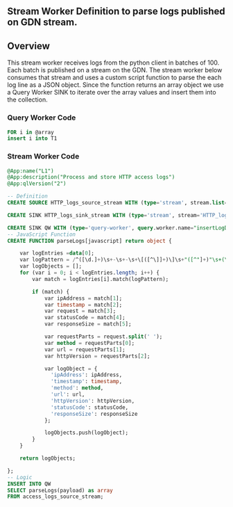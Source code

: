 ## Stream Worker Definition to parse logs published on GDN stream.

## Overview

This stream worker receives logs from the python client in batches of 100. Each batch is published on a stream on the GDN. The stream worker below consumes that stream and uses a custom script function to parse the each log line as a JSON object. Since the function returns an array object we use a Query Worker SINK to iterate over the array values and insert them into the collection.

### Query Worker Code
```sql
FOR i in @array
insert i into T1
```

### Stream Worker Code
``` sql
@App:name("L1")
@App:description("Process and store HTTP access logs")
@App:qlVersion("2")

-- Definition
CREATE SOURCE HTTP_logs_source_stream WITH (type='stream', stream.list='access_logs_source_stream', map.type='json', replication.type='global') (payload object);

CREATE SINK HTTP_logs_sink_stream WITH (type='stream', stream='HTTP_logs_sink_stream', map.type='json', replication.type='global') (array object);

CREATE SINK QW WITH (type='query-worker', query.worker.name="insertLogData") (array object);
-- JavaScript Function
CREATE FUNCTION parseLogs[javascript] return object {

    var logEntries =data[0];
    var logPattern = /^([\d.]+)\s+-\s+-\s+\[([^\]]+)\]\s+"([^"]+)"\s+(\d+)\s+(\d+)/;
    var logObjects = [];
    for (var i = 0; i < logEntries.length; i++) {
        var match = logEntries[i].match(logPattern);

        if (match) {
            var ipAddress = match[1];
            var timestamp = match[2];
            var request = match[3];
            var statusCode = match[4];
            var responseSize = match[5];

            var requestParts = request.split(' ');
            var method = requestParts[0];
            var url = requestParts[1];
            var httpVersion = requestParts[2];

            var logObject = {
              'ipAddress': ipAddress,
              'timestamp': timestamp,
              'method': method,
              'url': url,
              'httpVersion': httpVersion,
              'statusCode': statusCode,
              'responseSize': responseSize
            };

            logObjects.push(logObject);
        }
    }

    return logObjects;

};
-- Logic
INSERT INTO QW
SELECT parseLogs(payload) as array
FROM access_logs_source_stream;
```